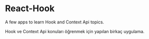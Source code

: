 # React-Hook

A few apps to learn Hook and Context Api topics.

Hook ve Context Api konuları öğrenmek için yapılan birkaç uygulama.
